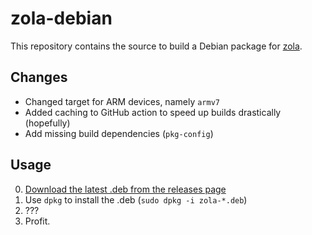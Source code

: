 # zola-debian

This repository contains the source to build a Debian package for [zola](https://github.com/getzola/zola).

## Changes
- Changed target for ARM devices, namely `armv7`
- Added caching to GitHub action to speed up builds drastically (hopefully)
- Add missing build dependencies (`pkg-config`)

## Usage
0. [Download the latest .deb from the releases page](https://github.com/LLEB-ME/zola-debian/releases/latest)
1. Use `dpkg` to install the .deb (`sudo dpkg -i zola-*.deb`)
2. ???
3. Profit.
